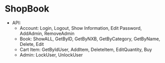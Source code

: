 # ShopBook
- API:
    + Account: Login, Logout, Show Information, Edit Password, AddAdmin, RemoveAdmin
    + Book: ShowALL, GetByID, GetByNXB, GetByCategory, GetByName, Delete, Edit
    + Cart Item: GetByIdUser, AddItem, DeleteItem, EditQuantity, Buy
    + Admin: LockUser, UnlockUser
